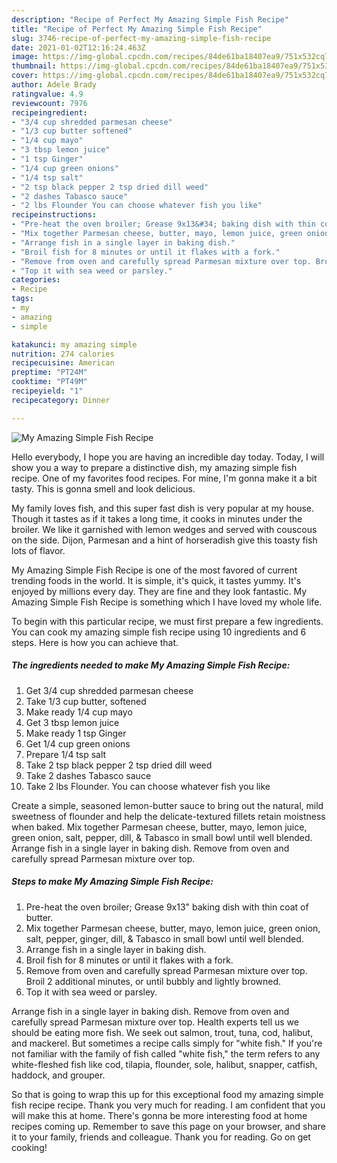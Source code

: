 ```yaml
---
description: "Recipe of Perfect My Amazing Simple Fish Recipe"
title: "Recipe of Perfect My Amazing Simple Fish Recipe"
slug: 3746-recipe-of-perfect-my-amazing-simple-fish-recipe
date: 2021-01-02T12:16:24.463Z
image: https://img-global.cpcdn.com/recipes/84de61ba18407ea9/751x532cq70/my-amazing-simple-fish-recipe-recipe-main-photo.jpg
thumbnail: https://img-global.cpcdn.com/recipes/84de61ba18407ea9/751x532cq70/my-amazing-simple-fish-recipe-recipe-main-photo.jpg
cover: https://img-global.cpcdn.com/recipes/84de61ba18407ea9/751x532cq70/my-amazing-simple-fish-recipe-recipe-main-photo.jpg
author: Adele Brady
ratingvalue: 4.9
reviewcount: 7976
recipeingredient:
- "3/4 cup shredded parmesan cheese"
- "1/3 cup butter softened"
- "1/4 cup mayo"
- "3 tbsp lemon juice"
- "1 tsp Ginger"
- "1/4 cup green onions"
- "1/4 tsp salt"
- "2 tsp black pepper 2 tsp dried dill weed"
- "2 dashes Tabasco sauce"
- "2 lbs Flounder You can choose whatever fish you like"
recipeinstructions:
- "Pre-heat the oven broiler; Grease 9x13&#34; baking dish with thin coat of butter."
- "Mix together Parmesan cheese, butter, mayo, lemon juice, green onion, salt, pepper, ginger, dill, &amp; Tabasco in small bowl until well blended."
- "Arrange fish in a single layer in baking dish."
- "Broil fish for 8 minutes or until it flakes with a fork."
- "Remove from oven and carefully spread Parmesan mixture over top. Broil 2 additional minutes, or until bubbly and lightly browned."
- "Top it with sea weed or parsley."
categories:
- Recipe
tags:
- my
- amazing
- simple

katakunci: my amazing simple 
nutrition: 274 calories
recipecuisine: American
preptime: "PT24M"
cooktime: "PT49M"
recipeyield: "1"
recipecategory: Dinner

---
```



![My Amazing Simple Fish Recipe](https://img-global.cpcdn.com/recipes/84de61ba18407ea9/751x532cq70/my-amazing-simple-fish-recipe-recipe-main-photo.jpg)

Hello everybody, I hope you are having an incredible day today. Today, I will show you a way to prepare a distinctive dish, my amazing simple fish recipe. One of my favorites food recipes. For mine, I'm gonna make it a bit tasty. This is gonna smell and look delicious.

My family loves fish, and this super fast dish is very popular at my house. Though it tastes as if it takes a long time, it cooks in minutes under the broiler. We like it garnished with lemon wedges and served with couscous on the side. Dijon, Parmesan and a hint of horseradish give this toasty fish lots of flavor.

My Amazing Simple Fish Recipe is one of the most favored of current trending foods in the world. It is simple, it's quick, it tastes yummy. It's enjoyed by millions every day. They are fine and they look fantastic. My Amazing Simple Fish Recipe is something which I have loved my whole life.


To begin with this particular recipe, we must first prepare a few ingredients. You can cook my amazing simple fish recipe using 10 ingredients and 6 steps. Here is how you can achieve that.

<!--inarticleads1-->

##### The ingredients needed to make My Amazing Simple Fish Recipe:

1. Get 3/4 cup shredded parmesan cheese
1. Take 1/3 cup butter, softened
1. Make ready 1/4 cup mayo
1. Get 3 tbsp lemon juice
1. Make ready 1 tsp Ginger
1. Get 1/4 cup green onions
1. Prepare 1/4 tsp salt
1. Take 2 tsp black pepper 2 tsp dried dill weed
1. Take 2 dashes Tabasco sauce
1. Take 2 lbs Flounder. You can choose whatever fish you like


Create a simple, seasoned lemon-butter sauce to bring out the natural, mild sweetness of flounder and help the delicate-textured fillets retain moistness when baked. Mix together Parmesan cheese, butter, mayo, lemon juice, green onion, salt, pepper, dill, &amp; Tabasco in small bowl until well blended. Arrange fish in a single layer in baking dish. Remove from oven and carefully spread Parmesan mixture over top. 

<!--inarticleads2-->

##### Steps to make My Amazing Simple Fish Recipe:

1. Pre-heat the oven broiler; Grease 9x13&#34; baking dish with thin coat of butter.
1. Mix together Parmesan cheese, butter, mayo, lemon juice, green onion, salt, pepper, ginger, dill, &amp; Tabasco in small bowl until well blended.
1. Arrange fish in a single layer in baking dish.
1. Broil fish for 8 minutes or until it flakes with a fork.
1. Remove from oven and carefully spread Parmesan mixture over top. Broil 2 additional minutes, or until bubbly and lightly browned.
1. Top it with sea weed or parsley.


Arrange fish in a single layer in baking dish. Remove from oven and carefully spread Parmesan mixture over top. Health experts tell us we should be eating more fish. We seek out salmon, trout, tuna, cod, halibut, and mackerel. But sometimes a recipe calls simply for &#34;white fish.&#34; If you&#39;re not familiar with the family of fish called &#34;white fish,&#34; the term refers to any white-fleshed fish like cod, tilapia, flounder, sole, halibut, snapper, catfish, haddock, and grouper. 

So that is going to wrap this up for this exceptional food my amazing simple fish recipe recipe. Thank you very much for reading. I am confident that you will make this at home. There's gonna be more interesting food at home recipes coming up. Remember to save this page on your browser, and share it to your family, friends and colleague. Thank you for reading. Go on get cooking!

